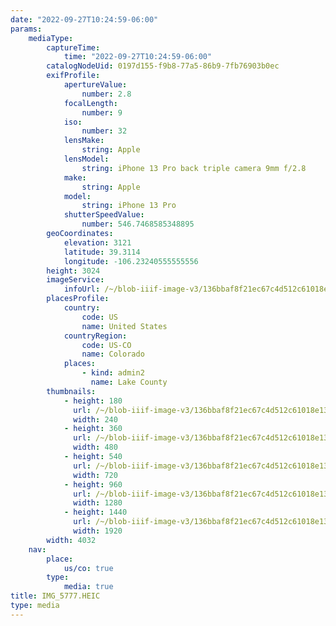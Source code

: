 ```yaml
---
date: "2022-09-27T10:24:59-06:00"
params:
    mediaType:
        captureTime:
            time: "2022-09-27T10:24:59-06:00"
        catalogNodeUid: 0197d155-f9b8-77a5-86b9-7fb76903b0ec
        exifProfile:
            apertureValue:
                number: 2.8
            focalLength:
                number: 9
            iso:
                number: 32
            lensMake:
                string: Apple
            lensModel:
                string: iPhone 13 Pro back triple camera 9mm f/2.8
            make:
                string: Apple
            model:
                string: iPhone 13 Pro
            shutterSpeedValue:
                number: 546.7468585348895
        geoCoordinates:
            elevation: 3121
            latitude: 39.3114
            longitude: -106.23240555555556
        height: 3024
        imageService:
            infoUrl: /~/blob-iiif-image-v3/136bbaf8f21ec67c4d512c61018e13ea7e1b9947e0c5f74ab803f4d86f18c2a0/info.json
        placesProfile:
            country:
                code: US
                name: United States
            countryRegion:
                code: US-CO
                name: Colorado
            places:
                - kind: admin2
                  name: Lake County
        thumbnails:
            - height: 180
              url: /~/blob-iiif-image-v3/136bbaf8f21ec67c4d512c61018e13ea7e1b9947e0c5f74ab803f4d86f18c2a0/full/240%2C180/0/default.jpg
              width: 240
            - height: 360
              url: /~/blob-iiif-image-v3/136bbaf8f21ec67c4d512c61018e13ea7e1b9947e0c5f74ab803f4d86f18c2a0/full/480%2C360/0/default.jpg
              width: 480
            - height: 540
              url: /~/blob-iiif-image-v3/136bbaf8f21ec67c4d512c61018e13ea7e1b9947e0c5f74ab803f4d86f18c2a0/full/720%2C540/0/default.jpg
              width: 720
            - height: 960
              url: /~/blob-iiif-image-v3/136bbaf8f21ec67c4d512c61018e13ea7e1b9947e0c5f74ab803f4d86f18c2a0/full/1280%2C960/0/default.jpg
              width: 1280
            - height: 1440
              url: /~/blob-iiif-image-v3/136bbaf8f21ec67c4d512c61018e13ea7e1b9947e0c5f74ab803f4d86f18c2a0/full/1920%2C1440/0/default.jpg
              width: 1920
        width: 4032
    nav:
        place:
            us/co: true
        type:
            media: true
title: IMG_5777.HEIC
type: media
---
```

